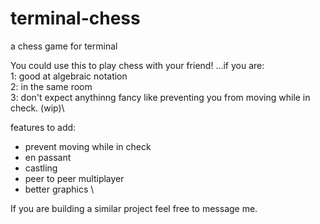 # terminal-chess
a chess game for terminal

You could use this to play chess with your friend!
...if you are:\
 1: good at algebraic notation\
 2: in the same room\
 3: don't expect anythinng fancy like preventing you from moving while in check. (wip)\


 features to add:
 - prevent moving while in check
 - en passant 
 - castling
 - peer to peer multiplayer
 - better graphics \

If you are building a similar project feel free to message me. 